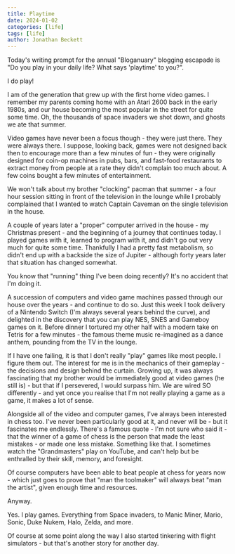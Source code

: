 ```yaml
---
title: Playtime
date: 2024-01-02
categories: [life]
tags: [life]
author: Jonathan Beckett
---
```


Today's writing prompt for the annual "Bloganuary" blogging escapade is "Do you play in your daily life? What says 'playtime' to you?".

I do play!

I am of the generation that grew up with the first home video games. I remember my parents coming home with an Atari 2600 back in the early 1980s, and our house becoming the most popular in the street for quite some time. Oh, the thousands of space invaders we shot down, and ghosts we ate that summer.

Video games have never been a focus though - they were just there. They were always there. I suppose, looking back, games were not designed back then to encourage more than a few minutes of fun - they were originally designed for coin-op machines in pubs, bars, and fast-food restaurants to extract money from people at a rate they didn't complain too much about. A few coins bought a few minutes of entertainment.

We won't talk about my brother "clocking" pacman that summer - a four hour session sitting in front of the television in the lounge while I probably complained that I wanted to watch Captain Caveman on the single television in the house.

A couple of years later a "proper" computer arrived in the house - my Christmas present - and the beginning of a journey that continues today. I played games with it, learned to program with it, and didn't go out very much for quite some time. Thankfully I had a pretty fast metabolism, so didn't end up with a backside the size of Jupiter - although forty years later that situation has changed somewhat.

You know that "running" thing I've been doing recently? It's no accident that I'm doing it.

A succession of computers and video game machines passed through our house over the years - and continue to do so. Just this week I took delivery of a Nintendo Switch (I'm always several years behind the curve), and delighted in the discovery that you can play NES, SNES and Gameboy games on it. Before dinner I tortured my other half with a modern take on Tetris for a few minutes - the famous theme music re-imagined as a dance anthem, pounding from the TV in the lounge.

If I have one failing, it is that I don't really "play" games like most people. I figure them out. The interest for me is in the mechanics of their gameplay - the decisions and design behind the curtain. Growing up, it was always fascinating that my brother would be immediately good at video games (he still is) - but that if I persevered, I would surpass him. We are wired SO differently - and yet once you realise that I'm not really playing a game as a game, it makes a lot of sense.

Alongside all of the video and computer games, I've always been interested in chess too. I've never been particularly good at it, and never will be - but it fascinates me endlessly. There's a famous quote - I'm not sure who said it - that the winner of a game of chess is the person that made the least mistakes - or made one less mistake. Something like that. I sometimes watch the "Grandmasters" play on YouTube, and can't help but be enthralled by their skill, memory, and foresight.

Of course computers have been able to beat people at chess for years now - which just goes to prove that "man the toolmaker" will always beat "man the artist", given enough time and resources.

Anyway.

Yes. I play games. Everything from Space invaders, to Manic Miner, Mario, Sonic, Duke Nukem, Halo, Zelda, and more.

Of course at some point along the way I also started tinkering with flight simulators - but that's another story for another day.